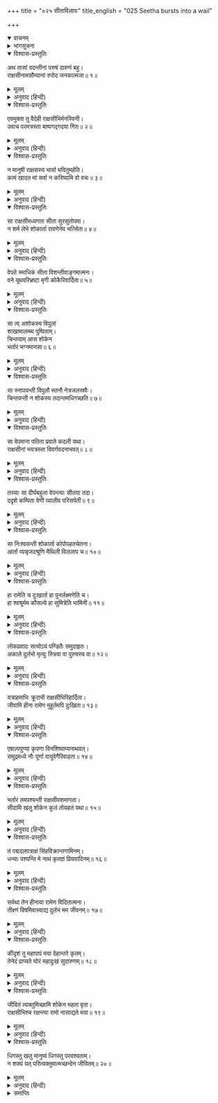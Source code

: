 +++
title = "०२५ सीताविलापः"
title_english = "025 Seetha bursts into a wail"

+++
<details open><summary>वाचनम्</summary>
<div caption="श्रीराम-हरिसीताराममूर्ति-घनपाठिभ्यां वचनम्" class="audioEmbed" src="https://archive.org/download/Ramayana-recitation-Sriram-harisItArAmamUrti-Ghanapaati-v2/Kanda_5/Kanda_5_SK-025-Seetha_bursts_into_a_wail.mp3"></div>
</details>

<details><summary>भागसूचना</summary>

25. राक्षसियोंकी बात माननेसे इनकार करके शोक-संतप्त सीताका विलाप करना
</details>

<details open><summary>विश्वास-प्रस्तुतिः</summary>

अथ तासां वदन्तीनां परुषं दारुणं बहु।  
राक्षसीनामसौम्यानां रुरोद जनकात्मजा॥ १॥
</details>

<details><summary>मूलम्</summary>

अथ तासां वदन्तीनां परुषं दारुणं बहु।  
राक्षसीनामसौम्यानां रुरोद जनकात्मजा॥ १॥
</details>

<details><summary>अनुवाद (हिन्दी)</summary>

जब वे क्रूर राक्षसियाँ इस प्रकारकी बहुत-सी कठोर एवं क्रूरतापूर्ण बातें कह रही थीं, उस समय जनकनन्दिनी सीता अधीर हो-होकर रो रही थीं॥ १॥
</details>

<details open><summary>विश्वास-प्रस्तुतिः</summary>

एवमुक्ता तु वैदेही राक्षसीभिर्मनस्विनी।  
उवाच परमत्रस्ता बाष्पगद‍्गदया गिरा॥ २॥
</details>

<details><summary>मूलम्</summary>

एवमुक्ता तु वैदेही राक्षसीभिर्मनस्विनी।  
उवाच परमत्रस्ता बाष्पगद‍्गदया गिरा॥ २॥
</details>

<details><summary>अनुवाद (हिन्दी)</summary>

उन राक्षसियोंके इस प्रकार कहनेपर अत्यन्त भयभीत हुई मनस्विनी विदेहराजकुमारी सीता नेत्रोंसे आँसू बहाती गद‍्गद वाणीमें बोलीं—॥ २॥
</details>

<details open><summary>विश्वास-प्रस्तुतिः</summary>

न मानुषी राक्षसस्य भार्या भवितुमर्हति।  
कामं खादत मां सर्वा न करिष्यामि वो वचः॥ ३॥
</details>

<details><summary>मूलम्</summary>

न मानुषी राक्षसस्य भार्या भवितुमर्हति।  
कामं खादत मां सर्वा न करिष्यामि वो वचः॥ ३॥
</details>

<details><summary>अनुवाद (हिन्दी)</summary>

‘राक्षसियो! मनुष्यकी कन्या कभी राक्षसकी भार्या नहीं हो सकती। तुम्हारा जी चाहे तो तुम सब लोग मिलकर मुझे खा जाओ, परंतु मैं तुम्हारी बात नहीं मानूँगी’॥ ३॥
</details>

<details open><summary>विश्वास-प्रस्तुतिः</summary>

सा राक्षसीमध्यगता सीता सुरसुतोपमा।  
न शर्म लेभे शोकार्ता रावणेनेव भर्त्सिता॥ ४॥
</details>

<details><summary>मूलम्</summary>

सा राक्षसीमध्यगता सीता सुरसुतोपमा।  
न शर्म लेभे शोकार्ता रावणेनेव भर्त्सिता॥ ४॥
</details>

<details><summary>अनुवाद (हिन्दी)</summary>

राक्षसियोंके बीचमें बैठी हुई देवकन्याके समान सुन्दरी सीता रावणके द्वारा धमकायी जानेके कारण शोकसे आर्त-सी होकर चैन नहीं पा रही थीं॥ ४॥
</details>

<details open><summary>विश्वास-प्रस्तुतिः</summary>

वेपते स्माधिकं सीता विशन्तीवाङ्गमात्मनः।  
वने यूथपरिभ्रष्टा मृगी कोकैरिवार्दिता॥ ५॥
</details>

<details><summary>मूलम्</summary>

वेपते स्माधिकं सीता विशन्तीवाङ्गमात्मनः।  
वने यूथपरिभ्रष्टा मृगी कोकैरिवार्दिता॥ ५॥
</details>

<details><summary>अनुवाद (हिन्दी)</summary>

जैसे वनमें अपने यूथसे बिछुड़ी हुई मृगी भेड़ियोंसे पीड़ित होकर भयके मारे काँप रही हो, उसी प्रकार सीता जोर-जोरसे काँप रही थीं और इस तरह सिकुड़ी जा रही थीं, मानो अपने अंगोंमें ही समा जायँगी॥ ५॥
</details>

<details open><summary>विश्वास-प्रस्तुतिः</summary>

सा त्व् अशोकस्य विपुलां  
शाखामालम्ब्य पुष्पिताम्।  
चिन्तयाम् आस शोकेन  
भर्तारं भग्नमानसा॥ ६॥
</details>

<details><summary>मूलम्</summary>

सा त्वशोकस्य विपुलां शाखामालम्ब्य पुष्पिताम्।  
चिन्तयामास शोकेन भर्तारं भग्नमानसा॥ ६॥
</details>

<details><summary>अनुवाद (हिन्दी)</summary>

उनका मनोरथ भंग हो गया था। वे हताश-सी होकर अशोकवृक्षकी खिली हुई एक विशाल शाखाका सहारा ले शोकसे पीड़ित हो अपने पतिदेवका चिन्तन करने लगीं॥ ६॥
</details>

<details open><summary>विश्वास-प्रस्तुतिः</summary>

सा स्नापयन्ती विपुलौ स्तनौ नेत्रजलस्रवैः।  
चिन्तयन्ती न शोकस्य तदान्तमधिगच्छति॥ ७॥
</details>

<details><summary>मूलम्</summary>

सा स्नापयन्ती विपुलौ स्तनौ नेत्रजलस्रवैः।  
चिन्तयन्ती न शोकस्य तदान्तमधिगच्छति॥ ७॥
</details>

<details><summary>अनुवाद (हिन्दी)</summary>

आँसुओंके प्रवाहसे अपने स्थूल उरोजोंका अभिषेक करती हुई वे चिन्तामें डूबी थीं और उस समय शोकका पार नहीं पा रही थीं॥ ७॥
</details>

<details open><summary>विश्वास-प्रस्तुतिः</summary>

सा वेपमाना पतिता प्रवाते कदली यथा।  
राक्षसीनां भयत्रस्ता विवर्णवदनाभवत्॥ ८॥
</details>

<details><summary>मूलम्</summary>

सा वेपमाना पतिता प्रवाते कदली यथा।  
राक्षसीनां भयत्रस्ता विवर्णवदनाभवत्॥ ८॥
</details>

<details><summary>अनुवाद (हिन्दी)</summary>

प्रचण्ड वायुके चलनेपर कम्पित होकर गिरे हुए केलेके वृक्षकी भाँति वे राक्षसियोंके भयसे त्रस्त हो पृथ्वीपर गिर पड़ीं। उस समय उनके मुखकी कान्ति फीकी पड़ गयी थी॥ ८॥
</details>

<details open><summary>विश्वास-प्रस्तुतिः</summary>

तस्याः सा दीर्घबहुला वेपन्त्याः सीतया तदा।  
ददृशे कम्पिता वेणी व्यालीव परिसर्पती॥ ९॥
</details>

<details><summary>मूलम्</summary>

तस्याः सा दीर्घबहुला वेपन्त्याः सीतया तदा।  
ददृशे कम्पिता वेणी व्यालीव परिसर्पती॥ ९॥
</details>

<details><summary>अनुवाद (हिन्दी)</summary>

उस बेलामें काँपती हुई सीताकी विशाल एवं घनीभूत वेणी भी कम्पित हो रही थी, इसलिये वह रेंगती हुई सर्पिणीके समान दिखायी देती थी॥ ९॥
</details>

<details open><summary>विश्वास-प्रस्तुतिः</summary>

सा निःश्वसन्ती शोकार्ता कोपोपहतचेतना।  
आर्ता व्यसृजदश्रूणि मैथिली विललाप च॥ १०॥
</details>

<details><summary>मूलम्</summary>

सा निःश्वसन्ती शोकार्ता कोपोपहतचेतना।  
आर्ता व्यसृजदश्रूणि मैथिली विललाप च॥ १०॥
</details>

<details><summary>अनुवाद (हिन्दी)</summary>

वे शोकसे पीड़ित होकर लम्बी साँसें खींच रही थीं और क्रोधसे अचेत-सी होकर आर्तभावसे आँसू बहा रही थीं। उस समय मिथिलेशकुमारी इस प्रकार विलाप करने लगीं—॥ १०॥
</details>

<details open><summary>विश्वास-प्रस्तुतिः</summary>

हा रामेति च दुःखार्ता हा पुनर्लक्ष्मणेति च।  
हा श्वश्रूर्मम कौसल्ये हा सुमित्रेति भामिनी॥ ११॥
</details>

<details><summary>मूलम्</summary>

हा रामेति च दुःखार्ता हा पुनर्लक्ष्मणेति च।  
हा श्वश्रूर्मम कौसल्ये हा सुमित्रेति भामिनी॥ ११॥
</details>

<details><summary>अनुवाद (हिन्दी)</summary>

‘हा राम! हा लक्ष्मण! हा मेरी सासु कौसल्ये! हा आर्ये सुमित्रे! बारम्बार ऐसा कहकर दुःखसे पीड़ित हुई भामिनी सीता रोने-बिलखने लगीं॥ ११॥
</details>

<details open><summary>विश्वास-प्रस्तुतिः</summary>

लोकप्रवादः सत्योऽयं पण्डितैः समुदाहृतः।  
अकाले दुर्लभो मृत्युः स्त्रिया वा पुरुषस्य वा॥ १२॥
</details>

<details><summary>मूलम्</summary>

लोकप्रवादः सत्योऽयं पण्डितैः समुदाहृतः।  
अकाले दुर्लभो मृत्युः स्त्रिया वा पुरुषस्य वा॥ १२॥
</details>

<details><summary>अनुवाद (हिन्दी)</summary>

‘हाय! पण्डितोंने यह लोकोक्ति ठीक ही कही है कि ‘किसी भी स्त्री या पुरुषकी मृत्यु बिना समय आये नहीं होती’॥ १२॥
</details>

<details open><summary>विश्वास-प्रस्तुतिः</summary>

यत्राहमाभिः क्रूराभी राक्षसीभिरिहार्दिता।  
जीवामि हीना रामेण मुहूर्तमपि दुःखिता॥ १३॥
</details>

<details><summary>मूलम्</summary>

यत्राहमाभिः क्रूराभी राक्षसीभिरिहार्दिता।  
जीवामि हीना रामेण मुहूर्तमपि दुःखिता॥ १३॥
</details>

<details><summary>अनुवाद (हिन्दी)</summary>

‘तभी तो मैं श्रीरामके दर्शनसे वञ्चित तथा इन क्रूर राक्षसियोंद्वारा पीड़ित होनेपर भी यहाँ मुहूर्तभर भी जी रही हूँ॥ १३॥
</details>

<details open><summary>विश्वास-प्रस्तुतिः</summary>

एषाल्पपुण्या कृपणा विनशिष्याम्यनाथवत्।  
समुद्रमध्ये नौः पूर्णा वायुवेगैरिवाहता॥ १४॥
</details>

<details><summary>मूलम्</summary>

एषाल्पपुण्या कृपणा विनशिष्याम्यनाथवत्।  
समुद्रमध्ये नौः पूर्णा वायुवेगैरिवाहता॥ १४॥
</details>

<details><summary>अनुवाद (हिन्दी)</summary>

‘मैंने पूर्वजन्ममें बहुत थोड़े पुण्य किये थे, इसीलिये इस दीन दशामें पड़कर मैं अनाथकी भाँति मारी जाऊँगी। जैसे समुद्रके भीतर सामानसे भरी हुई नौका वायुके वेगसे आहत हो डूब जाती है, उसी प्रकार मैं भी नष्ट हो जाऊँगी॥ १४॥
</details>

<details open><summary>विश्वास-प्रस्तुतिः</summary>

भर्तारं तमपश्यन्ती राक्षसीवशमागता।  
सीदामि खलु शोकेन कूलं तोयहतं यथा॥ १५॥
</details>

<details><summary>मूलम्</summary>

भर्तारं तमपश्यन्ती राक्षसीवशमागता।  
सीदामि खलु शोकेन कूलं तोयहतं यथा॥ १५॥
</details>

<details><summary>अनुवाद (हिन्दी)</summary>

‘मुझे पतिदेवके दर्शन नहीं हो रहे हैं। मैं इन राक्षसियोंके चंगुलमें फँस गयी हूँ और पानीके थपेड़ोंसे आहत हो कटते हुए कगारोंके समान शोकसे क्षीण होती जा रही हूँ॥ १५॥
</details>

<details open><summary>विश्वास-प्रस्तुतिः</summary>

तं पद्मदलपत्राक्षं सिंहविक्रान्तगामिनम्।  
धन्याः पश्यन्ति मे नाथं कृतज्ञं प्रियवादिनम्॥ १६॥
</details>

<details><summary>मूलम्</summary>

तं पद्मदलपत्राक्षं सिंहविक्रान्तगामिनम्।  
धन्याः पश्यन्ति मे नाथं कृतज्ञं प्रियवादिनम्॥ १६॥
</details>

<details><summary>अनुवाद (हिन्दी)</summary>

‘आज जिन लोगोंको सिंहके समान पराक्रमी और सिंहकी-सी चालवाले मेरे कमलदललोचन, कृतज्ञ और प्रियवादी प्राणनाथके दर्शन हो रहे हैं, वे धन्य हैं॥ १६॥
</details>

<details open><summary>विश्वास-प्रस्तुतिः</summary>

सर्वथा तेन हीनाया रामेण विदितात्मना।  
तीक्ष्णं विषमिवास्वाद्य दुर्लभं मम जीवनम्॥ १७॥
</details>

<details><summary>मूलम्</summary>

सर्वथा तेन हीनाया रामेण विदितात्मना।  
तीक्ष्णं विषमिवास्वाद्य दुर्लभं मम जीवनम्॥ १७॥
</details>

<details><summary>अनुवाद (हिन्दी)</summary>

‘उन आत्मज्ञानी भगवान् श्रीरामसे बिछुड़कर मेरा जीवित रहना उसी तरह सर्वथा दुर्लभ है, जैसे तेज विषका पान करके किसीका भी जीना अत्यन्त कठिन हो जाता है॥ १७॥
</details>

<details open><summary>विश्वास-प्रस्तुतिः</summary>

कीदृशं तु महापापं मया देहान्तरे कृतम्।  
तेनेदं प्राप्यते घोरं महादुःखं सुदारुणम्॥ १८॥
</details>

<details><summary>मूलम्</summary>

कीदृशं तु महापापं मया देहान्तरे कृतम्।  
तेनेदं प्राप्यते घोरं महादुःखं सुदारुणम्॥ १८॥
</details>

<details><summary>अनुवाद (हिन्दी)</summary>

‘पता नहीं, मैंने पूर्वजन्ममें दूसरे शरीरसे कैसा महान् पाप किया था, जिससे यह अत्यन्त कठोर, घोर और महान् दुःख मुझे प्राप्त हुआ है?॥ १८॥
</details>

<details open><summary>विश्वास-प्रस्तुतिः</summary>

जीवितं त्यक्तुमिच्छामि शोकेन महता वृता।  
राक्षसीभिश्च रक्षन्त्या रामो नासाद्यते मया॥ १९॥
</details>

<details><summary>मूलम्</summary>

जीवितं त्यक्तुमिच्छामि शोकेन महता वृता।  
राक्षसीभिश्च रक्षन्त्या रामो नासाद्यते मया॥ १९॥
</details>

<details><summary>अनुवाद (हिन्दी)</summary>

‘इन राक्षसियोंके संरक्षणमें रहकर तो मैं अपने प्राणाराम श्रीरामको कदापि नहीं पा सकती, इसलिये महान् शोकसे घिर गयी हूँ और इससे तंग आकर अपने जीवनका अन्त कर देना चाहती हूँ॥ १९॥
</details>

<details open><summary>विश्वास-प्रस्तुतिः</summary>

धिगस्तु खलु मानुष्यं धिगस्तु परवश्यताम्।  
न शक्यं यत् परित्यक्तुमात्मच्छन्देन जीवितम्॥ २०॥
</details>

<details><summary>मूलम्</summary>

धिगस्तु खलु मानुष्यं धिगस्तु परवश्यताम्।  
न शक्यं यत् परित्यक्तुमात्मच्छन्देन जीवितम्॥ २०॥
</details>

<details><summary>अनुवाद (हिन्दी)</summary>

‘इस मानव-जीवन और परतन्त्रताको धिक्कार है, जहाँ अपनी इच्छाके अनुसार प्राणोंका परित्याग भी नहीं किया जा सकता’॥ २०॥
</details>

<details><summary>समाप्तिः</summary>

इत्यार्षे श्रीमद्रामायणे वाल्मीकीये आदिकाव्ये सुन्दरकाण्डे पञ्चविंशः सर्गः॥ २५॥  
इस प्रकार श्रीवाल्मीकिनिर्मित आर्षरामायण आदिकाव्यके सुन्दरकाण्डमें पचीसवाँ सर्ग पूरा हुआ॥ २५॥
</details>

